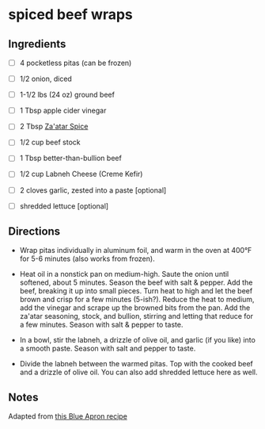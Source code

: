 # spiced beef wraps

## Ingredients

* [ ] 4 pocketless pitas (can be frozen)
* [ ] 1/2 onion, diced
* [ ] 1-1/2 lbs (24 oz) ground beef
* [ ] 1 Tbsp apple cider vinegar
* [ ] 2 Tbsp [Za'atar Spice](./zaatar-spice.md)
* [ ] 1/2 cup beef stock
* [ ] 1 Tbsp better-than-bullion beef
* [ ] 1/2 cup Labneh Cheese (Creme Kefir)
* [ ] 2 cloves garlic, zested into a paste [optional]
* [ ] shredded lettuce [optional]


## Directions

* Wrap pitas individually in aluminum foil, and warm in the oven at 400°F for 5-6 minutes (also works from frozen).

* Heat oil in a nonstick pan on medium-high. Saute the onion until softened, about 5 minutes. Season the beef with salt & pepper. Add the beef, breaking it up into small pieces. Turn heat to high and let the beef brown and crisp for a few minutes (5-ish?). Reduce the heat to medium, add the vinegar and scrape up the browned bits from the pan. Add the za'atar seasoning, stock, and bullion, stirring and letting that reduce for a few minutes. Season with salt & pepper to taste.

* In a bowl, stir the labneh, a drizzle of olive oil, and garlic (if you like) into a smooth paste. Season with salt and pepper to taste.

* Divide the labneh between the warmed pitas. Top with the cooked beef and a drizzle of olive oil. You can also add shredded lettuce here as well.


## Notes

Adapted from [this Blue Apron recipe](https://www.blueapron.com/recipes/spiced-beef-wraps-with-butter-lettuce-salad)
